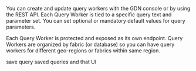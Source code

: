 

You can create and update query workers with the GDN console or by using the REST API. Each Query Worker is tied to a specific query text and parameter set. You can set optional or mandatory default values for query parameters.

Each Query Worker is protected and exposed as its own endpoint. Query Workers are organized by fabric (or database) so you can have query workers for different geo-regions or fabrics within same region.

save query
saved queries and that UI
